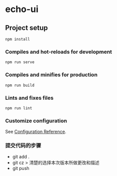 # echo-ui

## Project setup
```
npm install
```

### Compiles and hot-reloads for development
```
npm run serve
```

### Compiles and minifies for production
```
npm run build
```

### Lints and fixes files
```
npm run lint
```

### Customize configuration
See [Configuration Reference](https://cli.vuejs.org/config/).

### 提交代码的步骤

* git add .
* git cz > 清楚的选择本次版本所做更改和描述
* git push 
